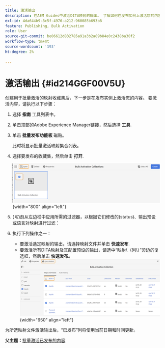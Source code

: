 ```yaml
---
title: 激活输出
description: 在AEM Guides中激活DITA映射的输出。 了解如何在发布实例上激活您的内容。
exl-id: 4da644b9-8c5f-4976-a212-960085b693b8
feature: Publishing, Bulk Activation
role: User
source-git-commit: be06612d832785a91a3b2a89b84e0c2438ba30f2
workflow-type: tm+mt
source-wordcount: '193'
ht-degree: 2%

---
```


# 激活输出 {#id214GGF00V5U}

创建用于批量激活的映射收藏集后，下一步是在发布实例上激活您的内容。 要激活内容，请执行以下步骤：

1. 选择 **指南** 工具列表中。

1. 单击顶部的Adobe Experience Manager链接，然后选择 **工具**.

1. 单击 **批量发布功能板** 磁贴。

   此时将显示批量激活映射集合列表。

1. 选择要发布的收藏集，然后单击 **打开**.

   ![](images/bulk-activation-collection-open.png){width="800" align="left"}

1. \(*可选*\)从左边栏中应用所需的过滤器，以根据它们修改的\(status\)、输出预设或语言对映射进行过滤：
1. 执行下列操作之一：

   - 要激活选定映射的输出，请选择映射文件并单击 **快速发布**.
   - 要激活所有DITA映射及其配置预设的输出，请选中“映射\（列\）”旁边的复选框，然后单击 **快速发布。**
     ![](images/bulk-activation-collection-quick-publish.png){width="650" align="left"}


为所选映射文件激活输出后，“已发布”列将使用当前日期和时间更新。

**父主题：**[&#x200B;批量激活已发布的内容](conf-bulk-activation.md)
